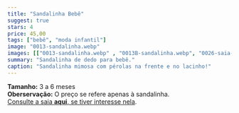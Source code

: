 ```yaml
---
title: "Sandalinha Bebê"
suggest: true
stars: 4
price: 45,00
tags: ["bebê", "moda infantil"]
image: "0013-sandalinha.webp"
images: [["0013-sandalinha.webp" , "0013B-sandalinha.webp", "0026-saia-e-sandalia.webp"]]
summary: "Sandalinha de dedo para bebê."
caption: "Sandalinha mimosa com pérolas na frente e no lacinho!"
---
```


**Tamanho:** 3 a 6 meses  
**Oberservação:** O preço se refere apenas à sandalinha.  
[Consulte a saia **aqui**, se tiver interesse nela](/posts/0026-saia-bebe).
